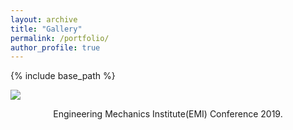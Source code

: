 ```yaml
---
layout: archive
title: "Gallery"
permalink: /portfolio/
author_profile: true
---
```


{% include base_path %}

<img src="/images/500x300.png" align="middle" />  
<p align="center">Engineering Mechanics Institute(EMI) Conference 2019.</p>
